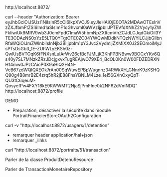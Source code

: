http://localhost:8872/

curl --header "Authorization: Bearer eyJhbGciOiJSUzI1NiIsInR5cCI6IkpXVCJ9.eyJleHAiOjE0OTA2MDAwOTEsInVzZXJfbmFtZSI6Imd1aSIsImF1dGhvcml0aWVzIjpbIlJPTEVfdXNhZ2Vycy1yZWFkIiwiUk9MRV9wb3J0cmFpdC1maW5hbmNpZXItcmVhZCJdLCJqdGkiOiI3YTE3ODAzNS0xYzE5LTQ0YTgtOTE0ZC04YWQwMDdkNTQzNWYiLCJjbGllbnRfaWQiOiJmZWlnbiIsInNjb3BlIjpbIm1pY3Jvc2VydmljZXMiXX0.i2SEOmoiMyJsPTsDsGb3_1E-ZUhWLyEKSh0z-QwlUsBVTOqK6fFNXsnLulArWv26cfBcFJMLjK3KhFPBNBww9BOCxYKv6Qs40y7SL7MNzkZRzJDcjgxvxTugREAjwO79XE4_BcOL0Kn0W00FDZEDRXNH14mw0JPzCAioP0X9aHlQ2H4N-VcB67zdWQIQXEOk7rAn00SqWuwEPBpWugnnz34RWkXH_GNnrK9zKSHQQ90g4B8mrB2E4zrq5hR2jE88FhaYBNLM4Lze_1eI56GXnOxyQpT-QU3tC6qeuM-QosyefPw4FXY18kE9RWWMT2NjaSjPmFIne0k2NF62dVmNDQ" http://localhost:8872/profile


DEMO

- Preparation, désactiver la sécurité dans module PortraitFinancierStoreOAuth2Configuration

curl -v "http://localhost:8872/usagers/1/detention"

- remarquer header application/hal+json
- remarquer _links

curl "http://localhost:8872/portraits/51/transaction"

Parler de la classe ProduitDetenuResource

Parler de TransactionMonetaireRepository